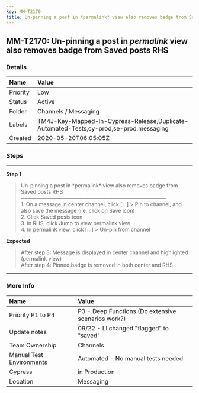 ```yaml
---
key: MM-T2170
title: Un-pinning a post in *permalink* view also removes badge from Saved posts RHS
---
```


## MM-T2170: Un-pinning a post in _permalink_ view also removes badge from Saved posts RHS

### Details

| Name     | Value                                                                                  |
| :------- | :------------------------------------------------------------------------------------- |
| Priority | Low                                                                                    |
| Status   | Active                                                                                 |
| Folder   | Channels / Messaging                                                                   |
| Labels   | TM4J-Key-Mapped-In-Cypress-Release,Duplicate-Automated-Tests,cy-prod,se-prod,messaging |
| Created  | 2020-05-20T06:05:05Z                                                                   |

### Steps

<hr/>

**Step 1**

> <article>Un-pinning a post in *permalink* view also removes badge from Saved posts RHS<br>————————————————————————————<br>1. On a message in center channel, click [...] &gt; Pin to channel, and also save the message (i.e. click on Save icon)<br>2. Click Saved posts icon<br>3. In RHS, click Jump to view permalink view<br>4. In permalink view, click [...] &gt; Un-pin from channel</article>

**Expected**

> <article>After step 3: Message is displayed in center channel and highlighted (permalink view)<br />After step 4: Pinned badge is removed in both center and RHS</article>

<hr/>

### More Info

| Name                     | Value                                              |
| :----------------------- | :------------------------------------------------- |
| Priority P1 to P4        | P3 - Deep Functions (Do extensive scenarios work?) |
| Update notes             | 09/22 - LI changed "flagged" to "saved"            |
| Team Ownership           | Channels                                           |
| Manual Test Environments | Automated - No manual tests needed                 |
| Cypress                  | in Production                                      |
| Location                 | Messaging                                          |
